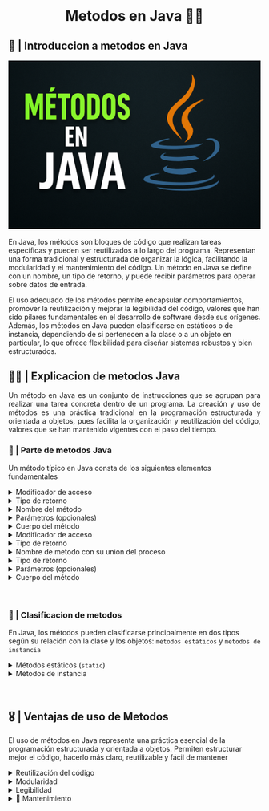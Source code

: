 <!DOCTYPE html>
<html lang="en">
<head>
    <meta charset="UTF-8">
    <meta name="viewport" content="width=device-width, initial-scale=1.0">

</head>
<body>
<br>
  <h1 align="center">Metodos en Java 👨‍💻</h1>
  <h2 align="left"> 📙 | Introduccion a metodos en Java</h2>
    <p align="center">
    <img src="./assets/metodos.webp" width="600" title="clase de metodos en java"><br>
    </p>

  <p align="left">
En Java, los métodos son bloques de código que realizan tareas específicas y pueden ser reutilizados a lo largo del programa. Representan una forma tradicional y estructurada de organizar la lógica, facilitando la modularidad y el mantenimiento del código. Un método en Java se define con un nombre, un tipo de retorno, y puede recibir parámetros para operar sobre datos de entrada.

El uso adecuado de los métodos permite encapsular comportamientos, promover la reutilización y mejorar la legibilidad del código, valores que han sido pilares fundamentales en el desarrollo de software desde sus orígenes. Además, los métodos en Java pueden clasificarse en estáticos o de instancia, dependiendo de si pertenecen a la clase o a un objeto en particular, lo que ofrece flexibilidad para diseñar sistemas robustos y bien estructurados.
  </p>
  
<h2 align="left"> 🔎📄 | Explicacion de metodos Java</h2>
<p align="justify">
Un método en Java es un conjunto de instrucciones que se agrupan para realizar una tarea concreta dentro de un programa. La creación y uso de métodos es una práctica tradicional en la programación estructurada y orientada a objetos, pues facilita la organización y reutilización del código, valores que se han mantenido vigentes con el paso del tiempo.
</p>


<h3 align="left"> 🤔 | Parte de metodos Java</h3>

<p align="left">
Un método típico en Java consta de los siguientes elementos fundamentales
</p>

<details>
  <summary>Modificador de acceso</summary>
  <p align="left">
    Define la visibilidad del método dentro del proyecto (por ejemplo, <code>public</code>, <code>private</code>).
  </p>
  <details>
    <summary align="center">ver más</summary>
    <p align="left">
      Los modificadores de acceso determinan desde dónde puede ser accedido un método. Por ejemplo, <code>public</code> permite el acceso desde cualquier clase; <code>private</code> restringe el acceso a la clase donde se declara; <code>protected</code> permite acceso dentro del mismo paquete o subclases; y si no se especifica (package-private), solo puede ser accedido dentro del mismo paquete. Esto proporciona control sobre la encapsulación y seguridad del código.
    </p>
  </details>
</details>

<details>
  <summary>Tipo de retorno</summary>
  <p align="left">
    Indica el tipo de dato que el método devolverá al finalizar su ejecución.
  </p>
  <details>
    <summary align="center">ver más</summary>
    <p align="left">
      El tipo de retorno es fundamental en Java, ya que especifica el tipo de valor que el método entregará. Puede ser un tipo primitivo como <code>int</code>, <code>boolean</code>, <code>double</code>, un objeto como <code>String</code> o <code>List</code>, o <code>void</code> si el método no devuelve ningún valor. El valor devuelto debe coincidir con el tipo declarado.
    </p>
  </details>
</details>

<details>
  <summary>Nombre del método</summary>
  <p align="left">
    Es la identificación del método y debe seguir las convenciones de nomenclatura de Java.
  </p>
  <details>
    <summary align="center">ver más</summary>
    <p align="left">
      El nombre del método debe ser descriptivo y usar notación camelCase, iniciando con minúscula. Por ejemplo: <code>calcularPromedio</code>, <code>obtenerDatos</code>. Un buen nombre mejora la comprensión del código y su mantenibilidad. Además, el nombre debe ser único dentro de la clase (aunque puede haber sobrecarga si se diferencian en parámetros).
    </p>
  </details>
</details>

<details>
  <summary>Parámetros (opcionales)</summary>
  <p align="left">
    Son los valores que el método recibe para operar con datos externos.
  </p>
  <details>
    <summary align="center">ver más</summary>
    <p align="left">
      Los parámetros se definen entre los paréntesis del encabezado del método. Cada parámetro tiene un tipo de dato y un identificador. Ejemplo: <code>public void saludar(String nombre)</code>. Aquí <code>String nombre</code> es un parámetro. Si no se requiere información externa, se dejan los paréntesis vacíos: <code>()</code>.
    </p>
  </details>
</details>

<details>
  <summary>Cuerpo del método</summary>
  <p align="left">
    Contiene las instrucciones que se ejecutan al invocar el método.
  </p>
  <details>
    <summary align="center">ver más</summary>
    <p align="left">
      El cuerpo del método está delimitado por llaves <code>{ }</code> y contiene la lógica de ejecución. Allí se escriben sentencias como operaciones, ciclos, condiciones o llamadas a otros métodos. Por ejemplo:<br>
      <pre><code>public int cuadrado(int x) {
    return x * x;
}</code></pre>
      Este método devuelve el cuadrado del número recibido como parámetro.
    </p>
  </details>
</details>
   <details>
  <summary>Modificador de acceso</summary>
  <p align="left">Define la visibilidad del método por ejemplo <code>public</code> <code>private</code></p>
  
  <details>
    <summary align="center">ver mas</summary>
    <p align="star"><code>public</code> permite el acceso desde cualquier clase, mientras que <code>private</code> restringe su uso únicamente dentro de la misma clase.</p>
  </details>
</details>

<details>
    <summary>Tipo de retorno</summary>
    <p align="left">Indica el tipo de dato que el método devolverá al finalizar su ejecución. Puede ser un tipo <code>primitivo</code>, un <code>objeto</code> o <code>void</code> si no devuelve ningún valor.</p>
    <details>
        <summary align="center">ver mas</summary>
        <p align="star"> el tipo de dato que el método devolverá tras su ejecución, pudiendo ser tipos primitivos <code>int</code> <code>boolean</code>  objetos o void si             no retorna ningún valor</p>
    </details>
</details>

<details>
    <summary>Nombre de metodo con su union del proceso</summary>
    <p align="star">Debe seguir igual al proceso que se hara si es un menu entonces debe llamarse menu</p>
    <div align="center">
        <pre>
            <code align="center">
                public static void menu(){
                // logica para el menu
                }
            }
             y se llama en el main con menu();
            </code>
        </pre>
    </div>
</details>
<details>
  <summary>Tipo de retorno</summary>
  <p align="left">
    Indica el tipo de dato que el método devolverá al finalizar su ejecución. Puede ser un tipo <code>primitivo</code>, un <code>objeto</code> o <code>void</code> si no devuelve ningún valor.
  </p>
  <details>
    <summary align="center">ver más</summary>
    <p align="left">
      El tipo de retorno es esencial para determinar qué tipo de resultado ofrece un método. Java es un lenguaje fuertemente tipado, por lo tanto, todo método que no sea <code>void</code> debe devolver obligatoriamente un valor del tipo declarado.<br><br>
      Ejemplos de tipos primitivos: <code>int</code>, <code>double</code>, <code>char</code>, <code>boolean</code>.<br>
      También se puede retornar un objeto, como una instancia de una clase personalizada, por ejemplo <code>Persona</code>, <code>String</code> o una colección como <code>List&lt;String&gt;</code>.<br>
      El tipo <code>void</code> indica que el método no devuelve ningún valor.
    </p>
  </details>
</details>

<details>
  <summary>Parámetros (opcionales)</summary>
  <p align="left">
    Valores que el método recibe para operar. Los parámetros permiten que un método trabaje con información que le es pasada desde el exterior.
  </p>
  <details>
    <summary align="center">ver más</summary>
    <p align="left">
      Los parámetros son variables que se declaran entre los paréntesis del encabezado del método. Cada parámetro tiene un tipo de dato y un nombre, separados por comas si hay más de uno.<br><br>
      Por ejemplo: <code>public int sumar(int a, int b)</code><br>
      Aquí, <code>a</code> y <code>b</code> son parámetros de tipo <code>int</code>.<br>
      Los métodos también pueden no tener parámetros, y en ese caso se escriben los paréntesis vacíos <code>()</code>.
    </p>
  </details>
</details>

<details>
  <summary>Cuerpo del método</summary>
  <p align="left">
    Contiene las instrucciones que se ejecutan cuando el método es llamado. Está delimitado por llaves <code>{ }</code>.
  </p>
  <details>
    <summary align="center">ver más</summary>
    <p align="left">
      El cuerpo del método es el bloque donde se define la lógica que el método ejecutará. Aquí se colocan las sentencias necesarias para realizar la tarea que se espera del método: operaciones, condiciones, bucles, llamadas a otros métodos, etc.<br><br>
      Ejemplo:<br>
        <pre>
      <code>
        public int cuadrado(int x) {<br>
        &nbsp;&nbsp;&nbsp;&nbsp;return x * x;<br>
        }
      </code>
        </pre>
    <br><br>
      En este caso, el cuerpo contiene una única instrucción: retornar el cuadrado del número recibido.
    </p>
  </details>
</details>

</br>

<br>
<h3 align="left">🔦 | Clasificacion de metodos</h3>
<p align="left"> En Java, los métodos pueden clasificarse principalmente en dos tipos según su relación con la clase y los objetos: <code>métodos estáticos</code> y <code>metodos de instancia</code></p>

<details>
  <summary>Métodos estáticos (<code>static</code>)</summary>
  <p align="left">
    Son aquellos que pertenecen a la clase en sí, no a una instancia específica. Esto significa que pueden ser llamados directamente usando el nombre de la clase, sin necesidad de crear un objeto.
  </p>
  
  <details>
    <summary align="center">ver más</summary>
    <p align="left">
      Los métodos estáticos son ideales para operaciones auxiliares o utilitarias que no dependen de los datos de una instancia específica. No pueden acceder directamente a atributos o métodos no estáticos de la clase, ya que no operan sobre un objeto en particular.<br><br>

      <strong>Ejemplo:</strong><br>
      <pre><code>
public class Matematica {
    public static int sumar(int a, int b) {
        return a + b;
    }
}
      </code></pre>
      <strong>Invocación:</strong> <code>Matematica.sumar(3, 4);</code>
    </p>
  </details>
</details>

<details>
  <summary>Métodos de instancia</summary>
  <p align="left">
    Estos métodos requieren que se cree un objeto de la clase para poder ser invocados. Operan sobre los atributos de esa instancia, accediendo a su estado interno.
  </p>
  
  <details>
    <summary align="center">ver más</summary>
    <p align="left">
      Los métodos de instancia son los más comunes en la programación orientada a objetos. Al acceder a través de un objeto, pueden leer y modificar los atributos de dicha instancia, permitiendo una lógica personalizada según el estado del objeto.<br><br>
      <strong>Ejemplo:</strong><br>
      <pre><code>
public class Persona {
    private String nombre;
    public Persona(String nombre) {
        this.nombre = nombre;
    }
    public void saludar() {
        System.out.println("Hola, soy " + nombre);
    }
}
      </code></pre>
      <strong>Invocación:</strong><br>
      <pre><code>
Persona p = new Persona("Juan");
p.saludar();
      </code></pre>
      La elección entre un método estático o uno de instancia dependerá de si se necesita o no acceder al estado particular de un objeto. Si no es necesario, un método estático puede ser más adecuado y eficiente.
    </p>
  </details>
</details>


</br> 

<br>
<h2 align="left"> 🎖️ | Ventajas de uso de <strong>Metodos</strong></h2>
<p align="left">El uso de métodos en Java representa una práctica esencial de la programación estructurada y orientada a objetos. Permiten estructurar mejor el código, hacerlo más claro, reutilizable y fácil de mantener</p>

<details>
  <summary>Reutilización del código</summary>
  <p align="left">
    Permite encapsular una lógica para usarla en diferentes partes del programa, evitando la repetición de código.
  </p>
  <details>
    <summary align="center">ver más</summary>
    <p align="left">
      La reutilización de código mediante métodos permite escribir una función una sola vez y luego invocarla cuantas veces sea necesario. Esto no solo reduce la redundancia, sino que también mejora la eficiencia del desarrollo. Además, facilita la localización y corrección de errores, ya que cualquier cambio en el comportamiento se hace en un único lugar.
    </p>
  </details>
</details>

<details>
  <summary>Modularidad</summary>
  <p align="left">
    Ayuda a dividir el programa en partes más pequeñas y manejables.
  </p>
  <details>
    <summary align="center">ver más</summary>
    <p align="left">
      La modularidad implica descomponer un programa en componentes independientes, cada uno representado por un método con una responsabilidad específica. Esto facilita el diseño, desarrollo y pruebas del software, permitiendo incluso la colaboración entre distintos programadores que pueden trabajar en métodos diferentes sin interferencias.
    </p>
  </details>
</details>

<details>
  <summary>Legibilidad</summary>
  <p align="left">
    Facilita la comprensión del programa al tener bloques de código separados y con nombres descriptivos.
  </p>
  <details>
    <summary align="center">ver más</summary>
    <p align="left">
      Cuando el código está organizado en métodos bien nombrados, el flujo del programa se vuelve más claro. Leer nombres como <code>calcularPromedio()</code> o <code>validarEntrada()</code> es mucho más intuitivo que interpretar directamente una secuencia de instrucciones complejas. Esto mejora la comunicación entre desarrolladores y la comprensión del sistema en general.
    </p>
  </details>
</details>

<details>
  <summary>🔧 Mantenimiento</summary>
  <p align="left">
    Permite realizar cambios o mejoras de forma centralizada y segura.
  </p>
  <details>
    <summary align="center">ver más</summary>
    <p align="left">
      Al concentrar la lógica en métodos específicos, cualquier corrección o mejora puede hacerse sin afectar el resto del programa. Si el método se reutiliza en varios lugares, con una sola modificación se actualiza automáticamente en todos ellos. Esto disminuye el riesgo de errores y mejora la sostenibilidad del software a largo plazo.
    </p>
  </details>
</details>


</br>



</body>
</html>
